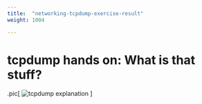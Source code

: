```yaml
---
title:  "networking-tcpdump-exercise-result"
weight: 1004

---
```


# tcpdump hands on: What is that stuff?

.pic[
![tcpdump explanation](/img/tcpdump.png)
]

